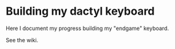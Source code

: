 # Building my dactyl keyboard

Here I document my progress building my "endgame" keyboard.


See the wiki.

